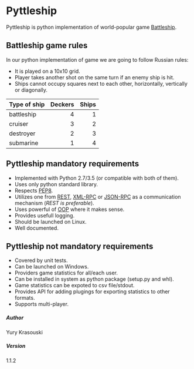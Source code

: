 # Pyttleship

Pyttleship is python implementation of world-popular game [Battleship].

## Battleship game rules

In our python implementation of game we are going to follow Russian rules:

 - It is played on a 10x10 grid.
 - Player takes another shot on the same turn if an enemy ship is hit.
 - Ships cannot occupy squares next to each other, horizontally, vertically or
   diagonally.

|Type of ship | Deckers | Ships |
|-------------|--------:|------:|
|battleship   |    4    |   1   |
|cruiser      |    3    |   2   |
|destroyer    |    2    |   3   |
|submarine    |    1    |   4   |


## Pyttleship mandatory requirements

 - Implemented with Python 2.7/3.5 (or compatible with both of them).
 - Uses only python standard library.
 - Respects [PEP8].
 - Utilizes one from [REST], [XML-RPC] or [JSON-RPC] as a communication
   mechanism (*REST is preferable*).
 - Uses powerful of [OOP] where it makes sense.
 - Provides usefull logging.
 - Should be launched on Linux.
 - Well documented.


## Pyttleship not mandatory requirements

 - Covered by unit tests.
 - Can be launched on Windows.
 - Providers game statistics for all/each user.
 - Can be installed in system as python package (setup.py and whl).
 - Game statistics can be expoted to csv file/stdout.
 - Provides API for adding plugings for exporting statistics to other formats.
 - Supports multi-player.

##### Author
Yury Krasouski

##### Version
1.1.2

[battleship]:https://en.wikipedia.org/wiki/Battleship_(game)
[REST]:https://en.wikipedia.org/wiki/Representational_state_transfer
[XML-RPC]:https://en.wikipedia.org/wiki/XML-RPC
[JSON-RPC]:https://en.wikipedia.org/wiki/JSON-RPC
[OOP]:https://en.wikipedia.org/wiki/Object-oriented_programming
[PEP8]:https://www.python.org/dev/peps/pep-0008/
